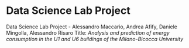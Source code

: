 # Data Science Lab Project
Data Science Lab Project - Alessandro Maccario, Andrea Afify, Daniele Mingolla, Alessandro Risaro
Title: _Analysis and prediction of energy consumption in the U1 and U6 buildings of the Milano-Bicocca University_
